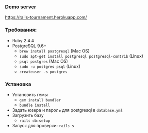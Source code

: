 ### Demo server
https://rails-tournament.herokuapp.com/

### Требования:

- Ruby 2.4.4
- PostgreSQL 9.6+
  - `brew install postgresql` (Mac OS)
  - `sudo apt-get install postgresql postgresql-contrib` (Linux)
  - `psql postgres` (Mac OS)
  - `sudo -u postgres psql` (Linux)
  - `createuser -s postgres`

### Установка
- Установить гемы
  - `gem install bundler`
  - `bundle install`
- Задать юзера и пароль для postgresql в `database.yml`
- Загрузить базу
  - `rails db:setup`
- Запуск для проверки: `rails s`
